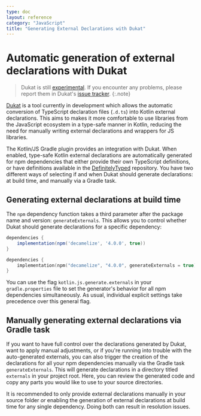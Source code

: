```yaml
---
type: doc
layout: reference
category: "JavaScript"
title: "Generating External Declarations with Dukat"
---
```


# Automatic generation of external declarations with Dukat
> Dukat is still [experimental](evolution/components-stability.html). If you encounter any problems, please report them in Dukat's [issue tracker](https://github.com/kotlin/dukat/issues).
{:.note}

[Dukat](https://github.com/kotlin/dukat) is a tool currently in development which allows the automatic conversion of TypeScript declaration files (`.d.ts`) into Kotlin external declarations. This aims to makes it more comfortable to use libraries from the JavaScript ecosystem in a type-safe manner in Kotlin, reducing the need for manually writing external declarations and wrappers for JS libraries.

The Kotlin/JS Gradle plugin provides an integration with Dukat. When enabled, type-safe Kotlin external declarations are automatically generated for npm dependencies that either provide their own TypeScript definitions, or have definitions available in the [DefinitelyTyped](https://github.com/DefinitelyTyped/DefinitelyTyped) repository. You have two different ways of selecting if and when Dukat should generate declarations: at build time, and manually via a Gradle task.

## Generating external declarations at build time

The `npm` dependency function takes a third parameter after the package name and version: `generateExternals`. This allows you to control whether Dukat should generate declarations for a specific dependency:


<div class="multi-language-sample" data-lang="groovy">
<div class="sample" markdown="1" theme="idea" mode='groovy'>

```groovy
dependencies {
    implementation(npm('decamelize', '4.0.0', true))
}
```

</div>
</div>

<div class="multi-language-sample" data-lang="kotlin">
<div class="sample" markdown="1" theme="idea" mode='kotlin' data-highlight-only>

```kotlin
dependencies {
    implementation(npm("decamelize", "4.0.0", generateExternals = true))
}
```

</div>
</div>


You can use the flag `kotlin.js.generate.externals` in your `gradle.properties` file to set the generator's behavior for all npm dependencies simultaneously. As usual, individual explicit settings take precedence over this general flag.

## Manually generating external declarations via Gradle task

If you want to have full control over the declarations generated by Dukat, want to apply manual adjustments, or if you're running into trouble with the auto-generated externals, you can also trigger the creation of the declarations for all your npm dependencies manually via the Gradle task `generateExternals`. This will generate declarations in a directory titled `externals` in your project root. Here, you can review the generated code and copy any parts you would like to use to your source directories.

It is recommended to only provide external declarations manually in your source folder _or_ enabling the generation of external declarations at build time for any single dependency. Doing both can result in resolution issues.
